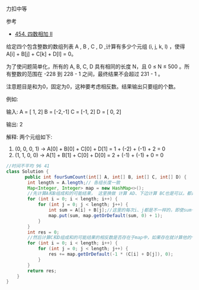 力扣中等

参考

- [454. 四数相加 II](https://leetcode-cn.com/problems/4sum-ii/)



给定四个包含整数的数组列表 A , B , C , D ,计算有多少个元组 (i, j, k, l) ，使得 A[i] + B[j] + C[k] + D[l] = 0。

为了使问题简单化，所有的 A, B, C, D 具有相同的长度 N，且 0 ≤ N ≤ 500 。所有整数的范围在 -228 到 228 - 1 之间，最终结果不会超过 231 - 1 。



注意题目是和为0，固定为0，这种要考虑相反数。结果输出只要组的个数。



例如:

输入:
A = [ 1, 2]
B = [-2,-1]
C = [-1, 2]
D = [ 0, 2]

输出:
2

解释:
两个元组如下:

1. (0, 0, 0, 1) -> A[0] + B[0] + C[0] + D[1] = 1 + (-2) + (-1) + 2 = 0
2. (1, 1, 0, 0) -> A[1] + B[1] + C[0] + D[0] = 2 + (-1) + (-1) + 0 = 0





````java
//时间不平均 96 41
class Solution {
       public int fourSumCount(int[] A, int[] B, int[] C, int[] D) {
        int length = A.length;// 各组长度一致
        Map<Integer, Integer> map = new HashMap<>();
        //先计算A和B组成和的可能结果， 这里换做 计算 AD、下边计算 BC也是可以，都是加法的组合律。
        for (int i = 0; i < length; i++) {
            for (int j = 0; j < length; j++) {
                int sum = A[i] + B[j];//这里的每次i、j都是不一样的，即使sum一样
                map.put(sum, map.getOrDefault(sum, 0) + 1);
            }
        }
        int res = 0;
        //然后计算C和D组成和的可能结果的相反数是否存在于map中，如果存在就计算他的个数
        for (int i = 0; i < length; i++) {
            for (int j = 0; j < length; j++) {
                res += map.getOrDefault(-1 * (C[i] + D[j]), 0);
            }
        }
        return res;
    }
}

````



